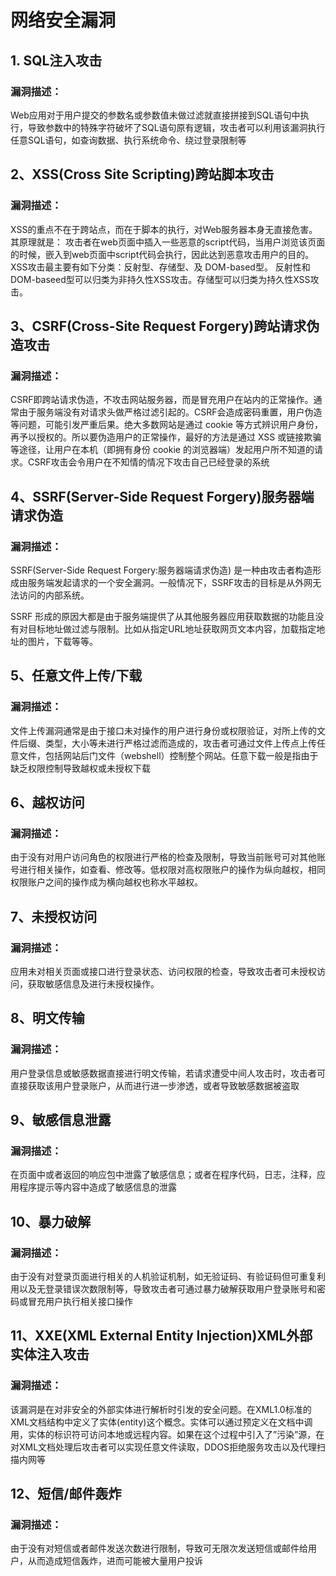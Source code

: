# 网络安全漏洞

## 1. SQL注入攻击

### 漏洞描述：

Web应用对于用户提交的参数名或参数值未做过滤就直接拼接到SQL语句中执行，导致参数中的特殊字符破坏了SQL语句原有逻辑，攻击者可以利用该漏洞执行任意SQL语句，如查询数据、执行系统命令、绕过登录限制等

## 2、XSS(Cross Site Scripting)跨站脚本攻击

### 漏洞描述：

XSS的重点不在于跨站点，而在于脚本的执行，对Web服务器本身无直接危害。其原理就是： 攻击者在web页面中插入一些恶意的script代码，当用户浏览该页面的时候，嵌入到web页面中script代码会执行，因此达到恶意攻击用户的目的。XSS攻击最主要有如下分类：反射型、存储型、及 DOM-based型。 反射性和DOM-baseed型可以归类为非持久性XSS攻击。存储型可以归类为持久性XSS攻击。

## 3、CSRF(Cross-Site Request Forgery)跨站请求伪造攻击

### 漏洞描述：

CSRF即跨站请求伪造，不攻击网站服务器，而是冒充用户在站内的正常操作。通常由于服务端没有对请求头做严格过滤引起的。CSRF会造成密码重置，用户伪造等问题，可能引发严重后果。绝大多数网站是通过 cookie 等方式辨识用户身份，再予以授权的。所以要伪造用户的正常操作，最好的方法是通过 XSS 或链接欺骗等途径，让用户在本机（即拥有身份 cookie 的浏览器端）发起用户所不知道的请求。CSRF攻击会令用户在不知情的情况下攻击自己已经登录的系统

## 4、SSRF(Server-Side Request Forgery)服务器端请求伪造

### 漏洞描述：

SSRF(Server-Side Request Forgery:服务器端请求伪造) 是一种由攻击者构造形成由服务端发起请求的一个安全漏洞。一般情况下，SSRF攻击的目标是从外网无法访问的内部系统。

SSRF 形成的原因大都是由于服务端提供了从其他服务器应用获取数据的功能且没有对目标地址做过滤与限制。比如从指定URL地址获取网页文本内容，加载指定地址的图片，下载等等。

## 5、任意文件上传/下载

### 漏洞描述：

文件上传漏洞通常是由于接口未对操作的用户进行身份或权限验证，对所上传的文件后缀、类型，大小等未进行严格过滤而造成的，攻击者可通过文件上传点上传任意文件，包括网站后门文件（webshell）控制整个网站。任意下载一般是指由于缺乏权限控制导致越权或未授权下载

## 6、越权访问

### 漏洞描述：

由于没有对用户访问角色的权限进行严格的检查及限制，导致当前账号可对其他账号进行相关操作，如查看、修改等。低权限对高权限账户的操作为纵向越权，相同权限账户之间的操作成为横向越权也称水平越权。

## 7、未授权访问

### 漏洞描述：

应用未对相关页面或接口进行登录状态、访问权限的检查，导致攻击者可未授权访问，获取敏感信息及进行未授权操作。

## 8、明文传输

### 漏洞描述：

用户登录信息或敏感数据直接进行明文传输，若请求遭受中间人攻击时，攻击者可直接获取该用户登录账户，从而进行进一步渗透，或者导致敏感数据被盗取

## 9、敏感信息泄露

### 漏洞描述：

在页面中或者返回的响应包中泄露了敏感信息；或者在程序代码，日志，注释，应用程序提示等内容中造成了敏感信息的泄露

## 10、暴力破解

### 漏洞描述：

由于没有对登录页面进行相关的人机验证机制，如无验证码、有验证码但可重复利用以及无登录错误次数限制等，导致攻击者可通过暴力破解获取用户登录账号和密码或冒充用户执行相关接口操作

## 11、XXE(XML External Entity Injection)XML外部实体注入攻击

### 漏洞描述：

该漏洞是在对非安全的外部实体进⾏解析时引发的安全问题。在XML1.0标准的XML文档结构中定义了实体(entity)这个概念。实体可以通过预定义在文档中调用，实体的标识符可访问本地或远程内容。如果在这个过程中引入了”污染”源，在对XML文档处理后攻击者可以实现任意文件读取，DDOS拒绝服务攻击以及代理扫描内网等

## 12、短信/邮件轰炸

### 漏洞描述：

由于没有对短信或者邮件发送次数进行限制，导致可无限次发送短信或邮件给用户，从而造成短信轰炸，进而可能被大量用户投诉

